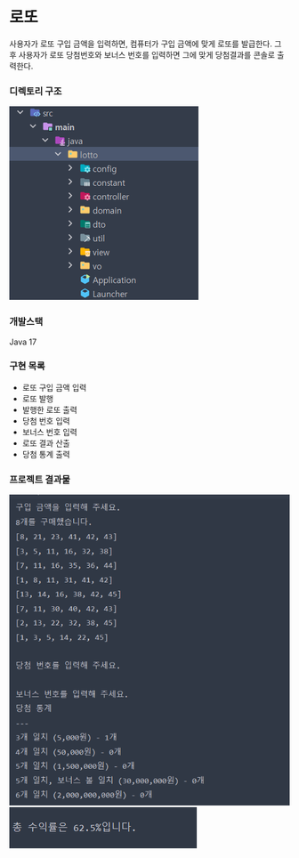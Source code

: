 # 로또
사용자가 로또 구입 금액을 입력하면, 컴퓨터가 구입 금액에 맞게 로또를 발급한다.
그 후 사용자가 로또 당첨번호와 보너스 번호를 입력하면 그에 맞게 당첨결과를 콘솔로 출력한다.
### 디렉토리 구조
![img.png](img.png)
###  개발스택
Java 17
### 구현 목록
- 로또 구입 금액 입력
- 로또 발행
- 발행한 로또 출력
- 당첨 번호 입력
- 보너스 번호 입력
- 로또 결과 산출
- 당첨 통계 출력
###  프로젝트 결과물
![img_1.png](img_1.png)
![img_2.png](img_2.png)
